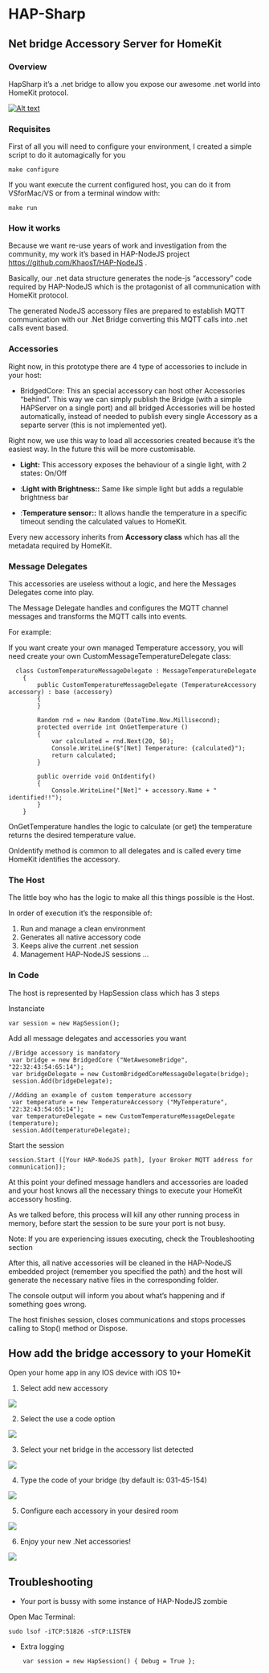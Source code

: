# HAP-Sharp
## Net bridge Accessory Server for HomeKit 

### Overview

 HapSharp it’s a .net bridge to allow you expose our awesome .net world into HomeKit protocol.

[![Alt text](https://img.youtube.com/vi/wNGShmgaPqI/0.jpg)](https://www.youtube.com/watch?v=wNGShmgaPqI)

### Requisites

First of all you will need to configure your environment, I created a simple script to do it automagically for you

    make configure

If you want execute the current configured host, you can do it from VSforMac/VS or from a terminal window with:

    make run

### How it works

Because we want re-use years of work and investigation from the community, my work it’s based in HAP-NodeJS project https://github.com/KhaosT/HAP-NodeJS .

Basically, our .net data structure generates the node-js “accessory” code required by HAP-NodeJS which is the protagonist of all communication with HomeKit protocol.

The generated NodeJS accessory files are prepared to establish MQTT communication with our .Net Bridge converting this MQTT calls into .net calls event based.

### Accessories

Right now, in this prototype there are 4 type of accessories to include in your host:

* BridgedCore: This an special accessory can host other Accessories “behind”. This way we can simply publish the Bridge (with a simple HAPServer on a single port) and all bridged Accessories will be hosted automatically, instead of needed to publish every single Accessory as a separte server (this is not implemented yet).

Right now, we use this way to load all accessories created because it’s the easiest way. In the future this will be more customisable.



* **Light:** This accessory exposes the behaviour of a single light, with 2 states: On/Off

* :**Light with Brightness::** Same like simple light but adds a regulable brightness bar

* :**Temperature sensor::** It allows handle the temperature in a specific timeout sending the calculated values to HomeKit.

Every new accessory inherits from **Accessory class** which has all the metadata required by HomeKit.


### Message Delegates

This accessories are useless without a logic, and here the Messages Delegates come into play.

The Message Delegate handles and configures the MQTT channel messages and transforms the MQTT calls into events.

For example:

If you want create your own managed Temperature accessory, you will need create your own CustomMessageTemperatureDelegate class:

```
  class CustomTemperatureMessageDelegate : MessageTemperatureDelegate
    {
        public CustomTemperatureMessageDelegate (TemperatureAccessory accessory) : base (accessory)
        {
        }

        Random rnd = new Random (DateTime.Now.Millisecond);
        protected override int OnGetTemperature ()
        {
            var calculated = rnd.Next(20, 50);
            Console.WriteLine($"[Net] Temperature: {calculated}");
            return calculated;
        }

        public override void OnIdentify()
        {
            Console.WriteLine("[Net]" + accessory.Name + " identified!!");
        }
    }
```

OnGetTemperature handles the logic to calculate (or get) the temperature returns the desired temperature value.

OnIdentify method is common to all delegates and is called every time HomeKit identifies the accessory.


### The Host

The little boy who has the logic to make all this things possible is the Host. 

In order of execution it’s the responsible of:

1. Run and manage a clean environment
2. Generates all native accessory code
3. Keeps alive the current .net session
4. Management HAP-NodeJS sessions …  

### In Code

The host is represented by HapSession class which has 3 steps

Instanciate

```
var session = new HapSession();
```

Add all message delegates and accessories you want

```
//Bridge accessory is mandatory
 var bridge = new BridgedCore ("NetAwesomeBridge", "22:32:43:54:65:14");
 var bridgeDelegate = new CustomBridgedCoreMessageDelegate(bridge);
 session.Add(bridgeDelegate);

//Adding an example of custom temperature accessory
 var temperature = new TemperatureAccessory ("MyTemperature", "22:32:43:54:65:14");
 var temperatureDelegate = new CustomTemperatureMessageDelegate (temperature);
 session.Add(temperatureDelegate);
```

Start the session

```
session.Start ([Your HAP-NodeJS path], [your Broker MQTT address for communication]);
```

At this point your defined message handlers and accessories are loaded and your host knows all the necessary things to execute your HomeKit accessory hosting. 

As we talked before, this process will kill any other running process in memory, before start the session to be sure your port is not busy. 

Note: If you are experiencing issues executing, check the Troubleshooting section

After this, all native accessories will be cleaned in the HAP-NodeJS embedded project (remember you specified the path) and the host will generate the necessary native files in the corresponding folder.

The console output will inform you about what’s happening and if something goes wrong.

The host finishes session, closes communications and stops processes calling to Stop() method or Dispose.


## How add the bridge accessory to your HomeKit

Open your home app in any IOS device with iOS 10+

1. Select add new accessory

![](https://github.com/netonjm/HapSharp/blob/master/images/IMG_0016.PNG)

2. Select the use a code option

![](https://github.com/netonjm/HapSharp/blob/master/images/IMG_0017.PNG)

3. Select your net bridge in the accessory list detected

![](https://github.com/netonjm/HapSharp/blob/master/images/IMG_0018.PNG)

4. Type the code of your bridge (by default is: 031-45-154)

![](https://github.com/netonjm/HapSharp/blob/master/images/IMG_0019.PNG)

5. Configure each accessory in your desired room

![](https://github.com/netonjm/HapSharp/blob/master/images/IMG_0022.PNG)

6. Enjoy your new .Net accessories!

![](https://github.com/netonjm/HapSharp/blob/master/images/IMG_0024.PNG)

## Troubleshooting

* Your port is bussy with some instance of HAP-NodeJS zombie

Open Mac Terminal:

```
sudo lsof -iTCP:51826 -sTCP:LISTEN
```

* Extra logging

```
    var session = new HapSession() { Debug = True };
```
